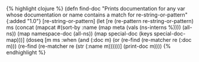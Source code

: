 {% highlight clojure %}
(defn find-doc
  "Prints documentation for any var whose documentation or name
 contains a match for re-string-or-pattern"
  {:added "1.0"}
  [re-string-or-pattern]
    (let [re (re-pattern re-string-or-pattern)
          ms (concat (mapcat #(sort-by :name (map meta (vals (ns-interns %))))
                             (all-ns))
                     (map namespace-doc (all-ns))
                     (map special-doc (keys special-doc-map)))]
      (doseq [m ms
              :when (and (:doc m)
                         (or (re-find (re-matcher re (:doc m)))
                             (re-find (re-matcher re (str (:name m))))))]
               (print-doc m))))
{% endhighlight %}
